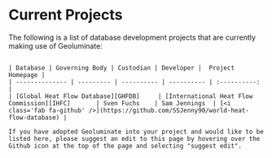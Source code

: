 # Current Projects

The following is a list of database development projects that are currently making use of Geoluminate:

```{container} full-width

| Database | Governing Body | Custodian | Developer |  Project Homepage |
| -------------- | --------- | ---------- | ---------- | :----------: |
| [Global Heat Flow Database][GHFDB]     | [International Heat Flow Commission][IHFC]       | Sven Fuchs    | Sam Jennings  | [<i class='fab fa-github' />](https://github.com/SSJenny90/world-heat-flow-database) |

```

```{admonition} By the way...
If you have adopted Geoluminate into your project and would like to be listed here, please suggest an edit to this page by hovering over the Github icon at the top of the page and selecting "suggest edit".
```


<!-- links -->
[GHFDB]:http://heatflow.world/
[IHFC]:https://www.ihfc-iugg.org